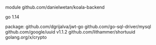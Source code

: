 module github.com/danielwetan/koala-backend

go 1.14

package:
  github.com/dgrijalva/jwt-go
	github.com/go-sql-driver/mysql
	github.com/google/uuid v1.1.2
	github.com/lithammer/shortuuid
	golang.org/x/crypto

